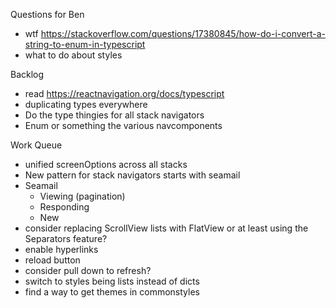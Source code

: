 Questions for Ben
* wtf https://stackoverflow.com/questions/17380845/how-do-i-convert-a-string-to-enum-in-typescript
* what to do about styles

Backlog
* read https://reactnavigation.org/docs/typescript
* duplicating types everywhere
* Do the type thingies for all stack navigators
* Enum or something the various navcomponents

Work Queue
* unified screenOptions across all stacks
* New pattern for stack navigators starts with seamail
* Seamail
  * Viewing (pagination)
  * Responding
  * New
* consider replacing ScrollView lists with FlatView or at least using the Separators feature?
* enable hyperlinks
* reload button
* consider pull down to refresh?
* switch to styles being lists instead of dicts
* find a way to get themes in commonstyles
